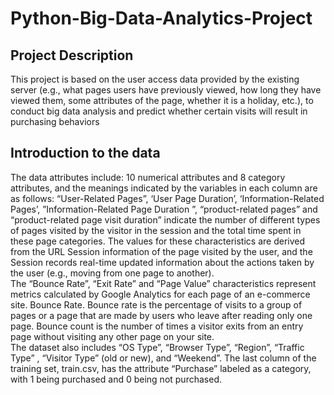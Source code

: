 # Python-Big-Data-Analytics-Project
## Project Description
This project is based on the user access data provided by the existing server (e.g., what pages users have previously viewed, how long they have viewed them, some attributes of the page, whether it is a holiday, etc.), 
to conduct big data analysis and predict whether certain visits will result in purchasing behaviors
## Introduction to the data
The data attributes include: 10 numerical attributes and 8 category attributes, and the meanings indicated by the variables in each column are as follows:
“User-Related Pages”, ‘User Page Duration’, ‘Information-Related Pages’, ”Information-Related Page Duration ”, “product-related pages” and “product-related page visit duration” 
indicate the number of different types of pages visited by the visitor in the session and the total time spent in these page categories. The values for these characteristics are derived from the URL Session information of the page visited by the user, 
and the Session records real-time updated information about the actions taken by the user (e.g., moving from one page to another).   
The “Bounce Rate”, “Exit Rate” and “Page Value” characteristics represent metrics calculated by Google Analytics for each page of an e-commerce site. Bounce Rate. 
Bounce rate is the percentage of visits to a group of pages or a page that are made by users who leave after reading only one page. Bounce count is the number of times a visitor exits from an entry page without visiting any other page on your site.    
The dataset also includes “OS Type”, “Browser Type”, “Region”, “Traffic Type” , “Visitor Type” (old or new), and “Weekend”.
The last column of the training set, train.csv, has the attribute “Purchase” labeled as a category, with 1 being purchased and 0 being not purchased.
